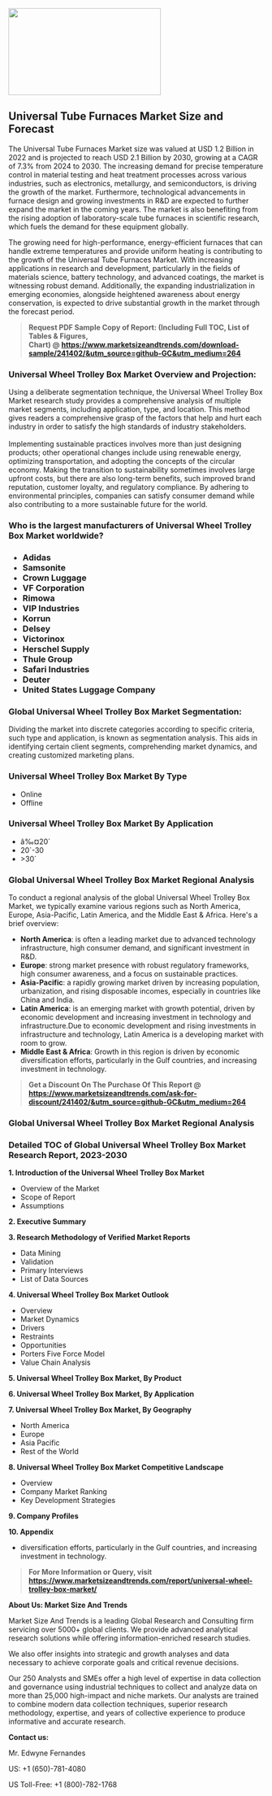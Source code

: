 <p><img class="alignnone size-medium wp-image-20088" src="https://ffe5etoiles.com/wp-content/uploads/2024/12/MST1-300x171.png" alt="" width="300" height="171" /></p><h2>Universal Tube Furnaces Market Size and Forecast</h2><p>The Universal Tube Furnaces Market size was valued at USD 1.2 Billion in 2022 and is projected to reach USD 2.1 Billion by 2030, growing at a CAGR of 7.3% from 2024 to 2030. The increasing demand for precise temperature control in material testing and heat treatment processes across various industries, such as electronics, metallurgy, and semiconductors, is driving the growth of the market. Furthermore, technological advancements in furnace design and growing investments in R&D are expected to further expand the market in the coming years. The market is also benefiting from the rising adoption of laboratory-scale tube furnaces in scientific research, which fuels the demand for these equipment globally.</p><p>The growing need for high-performance, energy-efficient furnaces that can handle extreme temperatures and provide uniform heating is contributing to the growth of the Universal Tube Furnaces Market. With increasing applications in research and development, particularly in the fields of materials science, battery technology, and advanced coatings, the market is witnessing robust demand. Additionally, the expanding industrialization in emerging economies, alongside heightened awareness about energy conservation, is expected to drive substantial growth in the market through the forecast period.</p></p><blockquote id="" class=""><strong>Request PDF Sample Copy of Report: (Including Full TOC, List of Tables &amp; Figures, Chart)&nbsp;@&nbsp;<strong><a href="https://www.marketsizeandtrends.com/download-sample/241402/&utm_source=github-GC&utm_medium=264" target="_blank">https://www.marketsizeandtrends.com/download-sample/241402/&utm_source=github-GC&utm_medium=264</a></strong></strong></blockquote><h3 id="" class="">Universal Wheel Trolley Box Market&nbsp;Overview and Projection:</h3><p id="" class="">Using a deliberate segmentation technique, the Universal Wheel Trolley Box Market research study provides a comprehensive analysis of multiple market segments, including application, type, and location. This method gives readers a comprehensive grasp of the factors that help and hurt each industry in order to satisfy the high standards of industry stakeholders. <br /> <br />Implementing sustainable practices involves more than just designing products; other operational changes include using renewable energy, optimizing transportation, and adopting the concepts of the circular economy. Making the transition to sustainability sometimes involves large upfront costs, but there are also long-term benefits, such improved brand reputation, customer loyalty, and regulatory compliance. By adhering to environmental principles, companies can satisfy consumer demand while also contributing to a more sustainable future for the world.</p><h3 id="" class="">Who is the largest manufacturers of&nbsp;Universal Wheel Trolley Box Market worldwide?</h3><h3 class=""><p><ul><li>Adidas </li><li> Samsonite </li><li> Crown Luggage </li><li> VF Corporation </li><li> Rimowa </li><li> VIP Industries </li><li> Korrun </li><li> Delsey </li><li> Victorinox </li><li> Herschel Supply </li><li> Thule Group </li><li> Safari Industries </li><li> Deuter </li><li> United States Luggage Company</li></ul></p></h3><h3 id="" class="">Global&nbsp;Universal Wheel Trolley Box Market Segmentation:</h3><p id="" class="">Dividing the market into discrete categories according to specific criteria, such type and application, is known as segmentation analysis. This aids in identifying certain client segments, comprehending market dynamics, and creating customized marketing plans.</p><h3 id="" class="">Universal Wheel Trolley Box Market&nbsp;By Type</h3><p><p><ul><li>Online</li><li> Offline</p></li></ul></p></p><h3 id="" class="">Universal Wheel Trolley Box Market&nbsp;By Application</h3><p class=""><p><ul><li>â‰¤20`</li><li> 20`-30</li><li> >30`</li></ul></p></p><h3 id="" class="">Global Universal Wheel Trolley Box Market Regional Analysis</h3><p id="" class="">To conduct a regional analysis of the global Universal Wheel Trolley Box Market, we typically examine various regions such as North America, Europe, Asia-Pacific, Latin America, and the Middle East &amp; Africa. Here's a brief overview:</p><ul><li><strong>North America</strong>: is often a leading market due to advanced technology infrastructure, high consumer demand, and significant investment in R&amp;D.</li><li><strong>Europe</strong>: strong market presence with robust regulatory frameworks, high consumer awareness, and a focus on sustainable practices.</li><li><strong>Asia-Pacific</strong>: a rapidly growing market driven by increasing population, urbanization, and rising disposable incomes, especially in countries like China and India.</li><li><strong>Latin America</strong>: is an emerging market with growth potential, driven by economic development and increasing investment in technology and infrastructure.Due to economic development and rising investments in infrastructure and technology, Latin America is a developing market with room to grow.</li><li><strong>Middle East &amp; Africa</strong>: Growth in this region is driven by economic diversification efforts, particularly in the Gulf countries, and increasing investment in technology.</li></ul><blockquote id="" class=""><strong>Get a Discount On The Purchase Of This Report @ <strong><a href="https://www.marketsizeandtrends.com/ask-for-discount/241402/&utm_source=github-GC&utm_medium=264" target="_blank">https://www.marketsizeandtrends.com/ask-for-discount/241402/&utm_source=github-GC&utm_medium=264</a></strong></strong></blockquote><h3 id="" class="">Global Universal Wheel Trolley Box Market Regional Analysis</h3><h3 id="" class="">Detailed TOC of Global Universal Wheel Trolley Box Market Research Report, 2023-2030</h3><p id="" class=""><strong>1. Introduction of the Universal Wheel Trolley Box Market</strong></p><ul><li>Overview of the Market</li><li>Scope of Report</li><li>Assumptions</li></ul><p id="" class=""><strong>2. Executive Summary</strong></p><p id="" class=""><strong>3. Research Methodology of Verified Market Reports</strong></p><ul><li>Data Mining</li><li>Validation</li><li>Primary Interviews</li><li>List of Data Sources</li></ul><p id="" class=""><strong>4. Universal Wheel Trolley Box Market Outlook</strong></p><ul><li>Overview</li><li>Market Dynamics</li><li>Drivers</li><li>Restraints</li><li>Opportunities</li><li>Porters Five Force Model</li><li>Value Chain Analysis</li></ul><p id="" class=""><strong>5. Universal Wheel Trolley Box Market, By Product</strong></p><p id="" class=""><strong>6. Universal Wheel Trolley Box Market, By Application</strong></p><p id="" class=""><strong>7. Universal Wheel Trolley Box Market, By Geography</strong></p><ul><li>North America</li><li>Europe</li><li>Asia Pacific</li><li>Rest of the World</li></ul><p id="" class=""><strong>8. Universal Wheel Trolley Box Market Competitive Landscape</strong></p><ul><li>Overview</li><li>Company Market Ranking</li><li>Key Development Strategies</li></ul><p id="" class=""><strong>9. Company Profiles</strong></p><p id="" class=""><strong>10. Appendix</strong></p><ul><li>diversification efforts, particularly in the Gulf countries, and increasing investment in technology.</li></ul><blockquote id="" class=""><strong>For More Information or Query, visit <strong><strong><a href="https://www.marketsizeandtrends.com/report/universal-wheel-trolley-box-market/" target="_blank">https://www.marketsizeandtrends.com/report/universal-wheel-trolley-box-market/</a></strong></strong></strong></blockquote><p id="" class=""><strong>About Us: Market Size And Trends</strong></p><p id="" class="">Market Size And Trends is a leading Global Research and Consulting firm servicing over 5000+ global clients. We provide advanced analytical research solutions while offering information-enriched research studies.</p><p id="" class="">We also offer insights into strategic and growth analyses and data necessary to achieve corporate goals and critical revenue decisions.</p><p id="" class="">Our 250 Analysts and SMEs offer a high level of expertise in data collection and governance using industrial techniques to collect and analyze data on more than 25,000 high-impact and niche markets. Our analysts are trained to combine modern data collection techniques, superior research methodology, expertise, and years of collective experience to produce informative and accurate research.</p><p id="" class=""><strong>Contact us:</strong></p><p id="" class="">Mr. Edwyne Fernandes</p><p id="" class="">US: +1 (650)-781-4080</p><p id="" class="">US Toll-Free: +1 (800)-782-1768</p>
